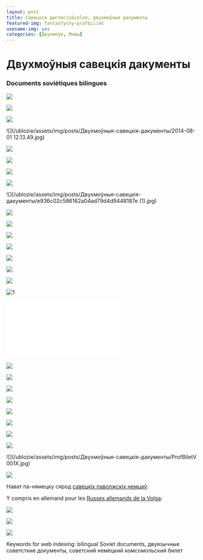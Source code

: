 ```yaml
---
layout: post
title: Савецкія дыглосіі&colon; двухмоўныя дакументы
featured-img: fantastyčny-prafbiliet
usesame-img: yes
categories: [Двухмоўе, Мовы]
---
```


# Двухмоўныя савецкія дакументы
### Documents soviétiques bilingues

![](/ublozie/assets/img/posts/Двухмоўныя-савецкія-дакументы/0108.jpg)

![](/ublozie/assets/img/posts/Двухмоўныя-савецкія-дакументы/11877-1429527037.jpg)

![](/ublozie/assets/img/posts/Двухмоўныя-савецкія-дакументы/1274243178.jpg)

![](/ublozie/assets/img/posts/Двухмоўныя-савецкія-дакументы/2014-08-01 12.13.49.jpg)

![](/ublozie/assets/img/posts/Двухмоўныя-савецкія-дакументы/3_87_Scan10002.JPG)

![](/ublozie/assets/img/posts/Двухмоўныя-савецкія-дакументы/863834488.jpg)

![](/ublozie/assets/img/posts/Двухмоўныя-савецкія-дакументы/Des.jpg)

![](/ublozie/assets/img/posts/Двухмоўныя-савецкія-дакументы/Desktop114.jpg)

![](/ublozie/assets/img/posts/Двухмоўныя-савецкія-дакументы/e936c02c586162a04ad79d4d9448187e (1).jpg)

![](/ublozie/assets/img/posts/Двухмоўныя-савецкія-дакументы/e936c02c586162a04ad79d4d9448187e.jpg)

![](/ublozie/assets/img/posts/Двухмоўныя-савецкія-дакументы/kamsamolski_kvitok_1.jpg)

![](/ublozie/assets/img/posts/Двухмоўныя-савецкія-дакументы/kob13.jpg)

![](/ublozie/assets/img/posts/Двухмоўныя-савецкія-дакументы/kob15.jpg)

![](/ublozie/assets/img/posts/Двухмоўныя-савецкія-дакументы/kob19.jpg)

![](/ublozie/assets/img/posts/Двухмоўныя-савецкія-дакументы/kob21.jpg)

![](/ublozie/assets/img/posts/Двухмоўныя-савецкія-дакументы/kob25.jpg)

![](/ublozie/assets/img/posts/Двухмоўныя-савецкія-дакументы/latvija (1))

![](/ublozie/assets/img/posts/Двухмоўныя-савецкія-дакументы/list.txt)

![](/ublozie/assets/img/posts/Двухмоўныя-савецкія-дакументы/post-14-1186837568.jpg)

![](/ublozie/assets/img/posts/Двухмоўныя-савецкія-дакументы/post-14-1210107731.jpg)

![](/ublozie/assets/img/posts/Двухмоўныя-савецкія-дакументы/post-14-1210108596.jpg)

![](/ublozie/assets/img/posts/Двухмоўныя-савецкія-дакументы/post-14-1210108678.jpg)

![](/ublozie/assets/img/posts/Двухмоўныя-савецкія-дакументы/post-14-1273327900.jpg)

![](/ublozie/assets/img/posts/Двухмоўныя-савецкія-дакументы/post-14-1273327954.jpg)

![](/ublozie/assets/img/posts/Двухмоўныя-савецкія-дакументы/post-14-1273327987.jpg)

![](/ublozie/assets/img/posts/Двухмоўныя-савецкія-дакументы/post-14-1277970933.jpg)

![](/ublozie/assets/img/posts/Двухмоўныя-савецкія-дакументы/ProfBiletV 001X.jpg)

![](/ublozie/assets/img/posts/Двухмоўныя-савецкія-дакументы/sad_01_b.jpg)

Нават па-нямецку сярод [савецкіх паволжскіх немцаў](https://be.wikipedia.org/wiki/Аўтаномная_вобласць_немцаў_Паволжа):

Y compris en allemand pour les [Russes allemands de la Volga](https://fr.wikipedia.org/wiki/R%C3%A9publique_socialiste_sovi%C3%A9tique_autonome_des_Allemands_de_la_Volga):

![](/ublozie/assets/img/posts/Двухмоўныя-савецкія-дакументы/Spieker.jpg)

![](/ublozie/assets/img/posts/Двухмоўныя-савецкія-дакументы/userphoto_25045_5134.jpeg)

![](/ublozie/assets/img/posts/Двухмоўныя-савецкія-дакументы/лйкуж7)

Keywords for web indexing: bilingual Soviet documents, двуязычные советсткие документы, советский немецкий комсомольский билет
